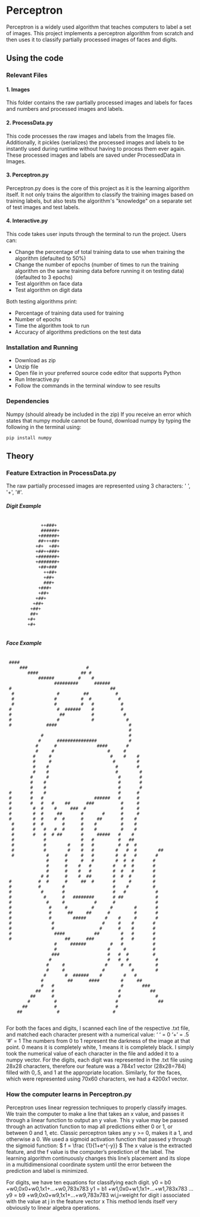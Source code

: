 # Perceptron
Perceptron is a widely used algorithm that teaches computers to label a set of images. 
This project implements a perceptron algorithm from scratch and then uses it to classify partially processed images of faces and digits. 

## Using the code 

### Relevant Files
#### 1. Images
This folder contains the raw partially processed images and labels for faces and numbers and processed images and labels. 
#### 2. ProcessData.py
This code processes the raw images and labels from the Images file. Additionally, it pickles (serializes) the processed images and labels to be instantly used during runtime without having to process them ever again. These processed images and labels are saved under ProcessedData in Images. 
#### 3. Perceptron.py
Perceptron.py does is the core of this project as it is the learning algorithm itself. It not only trains the algorithm to classify the training images based on training labels, but also tests the algorithm's "knowledge" on a separate set of test images and test labels. 
#### 4. Interactive.py
This code takes user inputs through the terminal to run the project. Users can:
- Change the percentage of total training data to use when training the algorithm (defaulted to 50%)
- Change the number of epochs (number of times to run the training algorithm on the same training data before running it on testing data) (defaulted to 3 epochs)
- Test algorithm on face data
- Test algorithm on digit data 

Both testing algorithms print: 
  - Percentage of training data used for training
  - Number of epochs
  - Time the algorithm took to run
  - Accuracy of algorithms predictions on the test data

### Installation and Running
- Download as zip
- Unzip file
- Open file in your preferred source code editor that supports Python 
- Run Interactive.py
- Follow the commands in the terminal window to see results 

### Dependencies
Numpy (should already be included in the zip) 
If you receive an error which states that numpy module cannot be found, download numpy by typing the following in the terminal using: 
```
pip install numpy
```

## Theory
### Feature Extraction in ProcessData.py
The raw partially processed images are represented using 3 characters: ' ', '+', '#'.
##### Digit Example
```
                            
             ++###+         
             ######+        
            +######+        
            ##+++##+        
           +#+  +##+        
           +##++###+        
           +#######+        
           +#######+        
            +##+###         
              ++##+         
              +##+          
              ###+          
            +###+           
            +##+            
           +##+             
          +##+              
         +##+               
         ##+                
        +#+                 
        +#+                 
                            
```
##### Face Example
```
                                                            
 ####                                                       
     ###                      #                             
        ####                ## #                            
            ######         #    #                           
                  #########      ######                     
 #                                     ##                   
  #                #         ##          #                  
  #               #         #  #          #                 
  #               #         #   #          #                
 #                 #  ######    #          #                
 #                  ##          #           #               
 #                 #            #            #              
 #             ####                           #             
                                              #             
             #                                #             
            #      ###############            #             
           #      #               ####       #              
           #     #                    #     #               
          #     #                      #    #    #          
          #     #                       #        #          
          #    #                         #       #          
          #    #                         #        #         
         #     #                          #       #         
         #    #                           #       #         
         #    #                           #       #         
 #       #    #                           #      #          
 #       #   #                   ######   #      #          
 #       #   #   #    ##      ###          #     #          
 #        #  #    #     ###  #             #     #          
 #        #  #     ##       #       #      #     #          
 #        #  #    #  #      #     ##       #    #           
  #       #  #       #      #    #         #    #           
  #       #   #   #  #      #    #         #    #           
  #       #   #  # ##       #     #####   #    #            
  #           #             #   #         #   ##            
  #           #        #    #   #         #  #  #           
  #           #        #    #   #        #   #  #        ## 
  #            #      #     #   #        #  #   #       #   
               #      #     #   #        #  #  #       #    
               #      #    #   #        #   #  #       #    
               #      #    #   #        #  #   #       #    
             # #      #    #  ##        #  #  #        #    
 #          #  #      #     ##  #       #     #        #    
 #          #        #                  #    #         #    
 #           #       #                  #   #           #   
 #            #      #   ########       # ##            #   
 #             #     #           #      #               #   
 #              #     #         #      #        #       #   
 #              #      ##     ##      #         #       #   
 #              #        #####       #    #     #       #   
 #               #                  #     #    #       #    
 #               #                 #      #    #       #    
 #                ####           ##        #   #       #    
 #                    ##      ###          #   #       #    
                  #     ######         #   #           #    
                  #                   #     #          #    
                 ###                  #   #  #         #    
                #                     #   #  #          #   
               #     #               #     #  #         #   
               #     #              #          #        #   
              #       #  ######    #        #   #           
             #         ##      ####        #     ##         
             #   #                         #       ###      
           ##    #                        #           ##    
         ##      #                        #             #   
        #         #                      #               ## 
      ##          #                      #                  
    ##             #                    #                   
                                                            
```
For both the faces and digits, I scanned each line of the respective .txt file, and matched each character present with a numerical value:
‘ ‘   =  0
‘+’  = .5
‘#’  =  1
The numbers from 0 to 1 represent the darkness of the image at that point. 0 means it is completely white, 1 means it is completely black. 
I simply took the numerical value of each character in the file and added it to a numpy vector. For the digits, each digit was represented in the .txt file using 28x28 characters, therefore our feature was a 784x1 vector (28x28=784) filled with 0,.5, and 1 at the appropriate location. Similarly, for the faces, which were represented using 70x60 characters, we had a 4200x1 vector.

### How the computer learns in Perceptron.py
Perceptron uses linear regression techniques to properly classify images. We train the computer to make a line that takes an x value, and passes it through a linear function to output an y value. This y value may be passed through an activation function to map all predictions either 0 or 1, or between 0 and 1, etc. Classic perceptron takes any y >= 0, makes it a 1, and otherwise a 0. We used a sigmoid activation function that passed y through the sigmoid function: 
$ f = \frac {1}{1+e^{-y}} $
The x value is the extracted feature, and the f value is the computer’s prediction of the label. The learning algorithm continuously changes this line’s placement and its slope in a multidimensional coordinate system until the error between the prediction and label is minimized. 

For digits, we have ten equations for classifying each digit.
y0 = b0 +w0,0x0+w0,1x1+...+w0,783x783
y1 = b1 +w1,0x0+w1,1x1+...+w1,783x783
…
y9 = b9 +w9,0x0+w9,1x1+...+w9,783x783
wi,j=weight for digit i associated with the value at j in the feature vector x
This method lends itself very obviously to linear algebra operations. 



